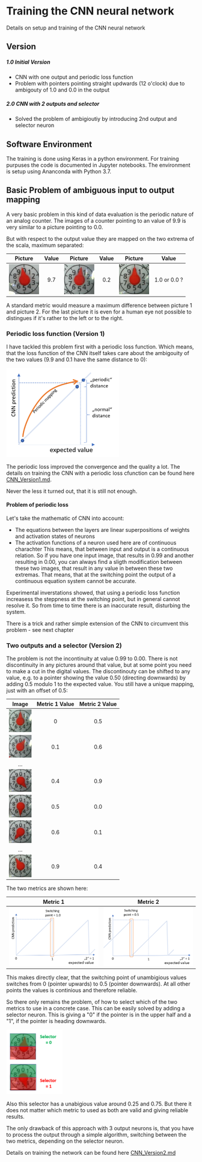 # Training the CNN neural network
Details on setup and training of the CNN neural network

## Version
##### 1.0 Initial Version
* CNN with one output and periodic loss function
* Problem with pointers pointing straight updwards (12 o'clock) due to ambigouty of 1.0 and 0.0 in the output
##### 2.0 CNN with 2 outputs and selector
* Solved the problem of ambigioutiy by introducing 2nd output and selector neuron

## Software Environment
The training is done using Keras in a python environment. For training purpuses the code is documented in Jupyter notebooks. The environment is setup using Ananconda with Python 3.7.

## Basic Problem of ambiguous input to output mapping

A very basic problem in this kind of data evaluation is the periodic nature of an analog counter. The images of a counter pointing to an value of 9.9 is very similar to a picture pointing to 0.0.

But with respect to the output value they are mapped on the two extrema of the scala, maximum separated:

| Picture        | Value           | Picture        | Value           | Picture        | Value           | 
| -------------- |:---------------:| -------------- |:---------------:| -------------- |:-------------:| 
| <img src="./images/zeiger_97.jpg" width="80"> | 9.7 | <img src="./images/zeiger_02.jpg" width="80"> | 0.2 |<img src="./images/zeiger_00_11.jpg" width="80"> | 1.0 or 0.0 ?|


A standard metric would measure a maximum difference between picture 1 and picture 2. For the last picture it is even for a human eye not possible to distingues if it's rather to the left or to the right.


### Periodic loss function (Version 1)

I have tackled this problem first with a periodic loss function. Which means, that the loss function of the CNN itself takes care about the ambigouity of the two values (9.9 and 0.1 have the same distance to 0):

<img src="./images/periodic_nature.png" width="300">

The periodic loss improved the convergence and the quality a lot. The details on training the CNN with a periodic loss cfunction can be found here [CNN_Version1.md](CNN_Version1.md).

 Never the less it turned out, that it is still not enough.

#### Problem of periodic loss
Let's take the mathematic of CNN into account: 
* The equations between the layers are linear superpositions of  weights and activation states of neurons
* The activation functions of a neuron used here are of continuous charachter
This means, that between input and output is a continuous relation. So if you have one input image, that results in 0.99 and another resulting in 0.00, you can always find a sligth modification between these two images, that result in any value in between these two extremas. That means, that at the switching point the output of a continuous equation system cannot be accurate.

Experimental inverstations showed, that using a periodic loss function increasess the steppness at the switching point, but in general cannot resolve it. So from time to time there is an inaccurate result, disturbing the system.

There is a trick and rather simple extension of the CNN to circumvent this problem - see next chapter

### Two outputs and a selector (Version 2)

The problem is not the incontinuity at value 0.99 to 0.00. There is not discontinuity in any pictures around that value, but at some point you need to make a cut in the digital values. The discontinouty can be shifted to any value, e.g. to a pointer showing the value 0.50 (directing downwards) by adding 0.5 modulo 1 to the expected value. You still have a unique mapping, just with an offset of 0.5: 

|                     Image                    |  Metric 1 Value |  Metric 2 Value |
|:--------------------------------------------:|:---------------:|:---------------:|
| <img src="./images/pointer0.jpg" width="60"> | 0               | 0.5             |
| <img src="./images/pointer1.jpg" width="60"> | 0.1             | 0.6             |
| ...                                          |                 |                 |
| <img src="./images/pointer4.jpg" width="60"> | 0.4             | 0.9             |
| <img src="./images/pointer5.jpg" width="60"> | 0.5             | 0.0             |
| <img src="./images/pointer6.jpg" width="60"> | 0.6             | 0.1             |
| ...                                          |                 |                 |
| <img src="./images/pointer9.jpg" width="60"> | 0.9             | 0.4             |


The two metrics are shown here:

|  Metric 1 |  Metric 2 |
|:--------------------------------------------:|:---------------:|
| <img src="./images/metric_normal.png" width="400">                | <img src="./images/metric_shifted.png" width="400">              |

This makes directly clear, that the switching point of unambigious values switches from 0 (pointer upwards) to 0.5 (pointer downwards). At all other points the values is continious and therefore reliable.
 
So there only remains the problem, of how to select which of the two metrics to use in a concrete case. This can be easily solved by adding a selector neuron. This is giving a "0" if the pointer is in the upper half and a "1", if the pointer is heading downwards.

<img src="./images/metric_selector.png" width="150">

Also this selector has a unabigious value around 0.25 and 0.75. But there it does not matter which metric to used as both are valid and giving reliable results.

The only drawback of this approach with 3 output neurons is, that you have to process the output through a simple algorithm, switching between the two metrics, depending on the selector neuron.

Details on training the network can be found here [CNN_Version2.md](CNN_Version2.md)
